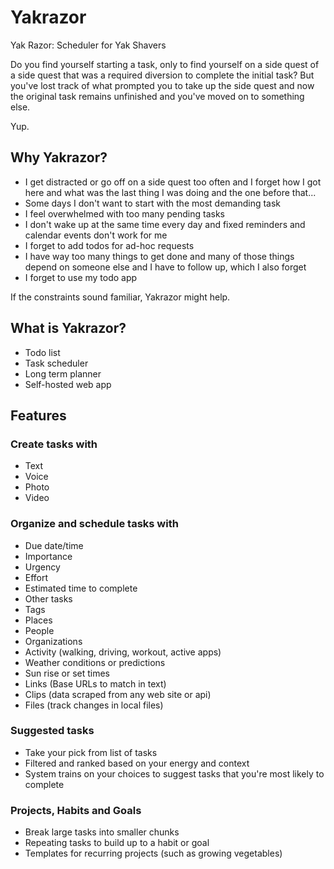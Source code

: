# Yakrazor

Yak Razor: Scheduler for Yak Shavers

Do you find yourself starting a task,
only to find yourself on a side quest of a side quest that was 
a required diversion to complete the initial task?
But you've lost track of what prompted you 
to take up the side quest and now the original task
remains unfinished and you've moved on to something else.

Yup.


## Why Yakrazor?

- I get distracted or go off on a side quest too often and
  I forget how I got here and
  what was the last thing I was doing and
  the one before that...
- Some days I don't want to start with the most demanding task
- I feel overwhelmed with too many pending tasks
- I don't wake up at the same time every day and
  fixed reminders and calendar events don't work for me
- I forget to add todos for ad-hoc requests
- I have way too many things to get done and
  many of those things depend on someone else and
  I have to follow up, which I also forget
- I forget to use my todo app

If the constraints sound familiar, 
Yakrazor might help.


## What is Yakrazor?

- Todo list 
- Task scheduler
- Long term planner
- Self-hosted web app


## Features

### Create tasks with

- Text
- Voice
- Photo
- Video

### Organize and schedule tasks with

- Due date/time
- Importance
- Urgency
- Effort
- Estimated time to complete
- Other tasks
- Tags
- Places
- People
- Organizations
- Activity (walking, driving, workout, active apps)
- Weather conditions or predictions
- Sun rise or set times
- Links (Base URLs to match in text)
- Clips (data scraped from any web site or api)
- Files (track changes in local files)

### Suggested tasks 

- Take your pick from list of tasks
- Filtered and ranked based on your energy and context
- System trains on your choices to suggest tasks that
  you're most likely to complete

### Projects, Habits and Goals

- Break large tasks into smaller chunks
- Repeating tasks to build up to a habit or goal
- Templates for recurring projects (such as growing vegetables)
